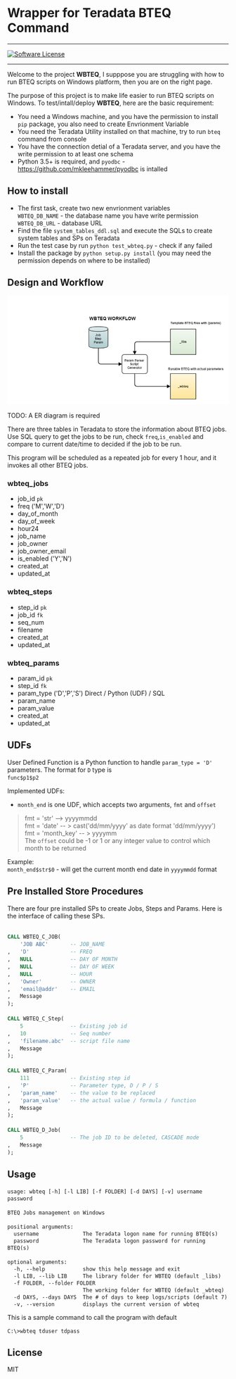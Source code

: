 # Wrapper for Teradata BTEQ Command
----
[![Software License](https://img.shields.io/badge/license-MIT-brightgreen.svg)](LICENSE)


---

Welcome to the project **WBTEQ**, I supppose you are struggling with how to run BTEQ scripts on Windows platform, then you are on the right page.

The purpose of this project is to make life easier to run BTEQ scripts on Windows. To test/intall/deploy **WBTEQ**, here are the basic requirement:

* You need a Windows machine, and you have the permission to install `pip` package, you also need to create Envrionment Variable
* You need the Teradata Utility installed on that machine, try to run `bteq` command from console
* You have the connection detial of a Teradata server, and you have the write permission to at least one schema
* Python 3.5+ is required, and `pyodbc` - https://github.com/mkleehammer/pyodbc is intalled

## How to install

* The first task, create two new envrionment variables  
`WBTEQ_DB_NAME` - the database name you have write permission  
`WBTEQ_DB_URL` - database URL
* Find the file `system_tables_ddl.sql` and execute the SQLs to create system tables and SPs on Teradata
* Run the test case by run `python test_wbteq.py` - check if any failed
* Install the package by `python setup.py install` (you may need the permission depends on where to be installed)


## Design and Workflow

![workflow](arts/workflow.png)

TODO: A ER diagram is required

There are three tables in Teradata to store the information about BTEQ jobs. Use SQL query to get the jobs to be run, check `freq`,`is_enabled` and compare to current date/time to decided if the job to be run.

This program will be scheduled as a repeated job for every 1 hour, and it invokes all other BTEQ jobs.

### wbteq_jobs
- job_id `pk`
- freq ('M','W','D')
- day_of_month
- day_of_week
- hour24
- job_name
- job_owner
- job_owner_email
- is_enabled ('Y','N')
- created_at
- updated_at

### wbteq_steps
- step_id `pk`
- job_id `fk`
- seq_num
- filename
- created_at
- updated_at

### wbteq_params
- param_id `pk`
- step_id `fk`
- param_type ('D','P','S')  Direct / Python (UDF) / SQL
- param_name
- param_value
- created_at
- updated_at

## UDFs
User Defined Function is a Python function to handle `param_type = 'D'` parameters. The format for `D` type is  
`func$p1$p2`

Implemented UDFs:

- `month_end` is one UDF, which accepts two arguments, `fmt` and `offset`
> fmt = 'str' --> yyyymmdd  
> fmt = 'date' -- > cast('dd/mm/yyyy' as date format 'dd/mm/yyyy')  
> fmt = 'month_key' -- > yyyymm  
> The `offset` could be -1 or 1 or any integer value to control which month to be returned

Example:  
`month_end$str$0` - will get the current month end date in `yyyymmdd` format

## Pre Installed Store Procedures
There are four pre installed SPs to create Jobs, Steps and Params. Here is the interface of calling these SPs.

```sql

CALL WBTEQ_C_JOB(
	'JOB ABC' 	    -- JOB_NAME
,	'D'			    -- FREQ
,	NULL		    -- DAY OF MONTH
,	NULL		    -- DAY OF WEEK
,	NULL		    -- HOUR
,	'Owner'	        -- OWNER
,	'email@addr'	-- EMAIL
,	Message
);

CALL WBTEQ_C_Step(
	5               -- Existing job id
,	10              -- Seq number
,	'filename.abc'  -- script file name
,	Message
);

CALL WBTEQ_C_Param(
	111             -- Existing step id
,	'P'             -- Parameter type, D / P / S
,	'param_name'    -- the value to be replaced
,	'param_value'   -- the actual value / formula / function
,	Message
);

CALL WBTEQ_D_Job(
	5               -- The job ID to be deleted, CASCADE mode
,	Message
);
```

## Usage
```
usage: wbteq [-h] [-l LIB] [-f FOLDER] [-d DAYS] [-v] username password

BTEQ Jobs management on Windows

positional arguments:
  username              The Teradata logon name for running BTEQ(s)
  password              The Teradata logon password for running BTEQ(s)

optional arguments:
  -h, --help            show this help message and exit
  -l LIB, --lib LIB     The library folder for WBTEQ (default _libs)
  -f FOLDER, --folder FOLDER
                        The working folder for WBTEQ (default _wbteq)
  -d DAYS, --days DAYS  The # of days to keep logs/scripts (default 7)
  -v, --version         displays the current version of wbteq
```

This is a sample command to call the program with default
```
C:\>wbteq tduser tdpass
```

## License
MIT
